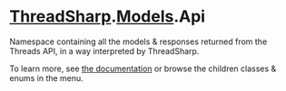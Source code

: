 # [ThreadSharp](../../).[Models](../).Api

Namespace containing all the models & responses returned from the Threads API, in a way interpreted by ThreadSharp.

To learn more, see [the documentation](/docs) or browse the children classes & enums in the menu.